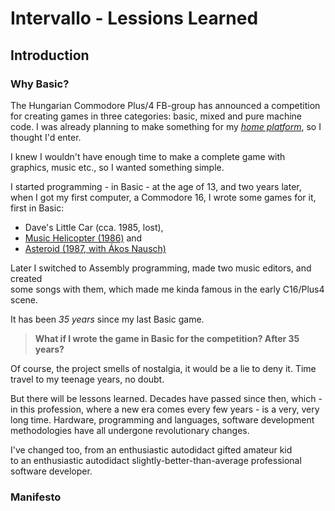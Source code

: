 # Intervallo - Lessions Learned

## Introduction

### Why Basic?

The Hungarian Commodore Plus/4 FB-group 
has announced a competition for 
creating games 
in three categories: 
basic, mixed and pure machine code. 
I was already planning to 
make something 
for my 
[*home platform*](http://plus4world.powweb.com/members/ern0), 
so I thought I'd enter.

I knew I wouldn't have enough time 
to make a complete game 
with graphics, music etc., 
so I wanted something simple.

I started programming - in Basic -
at the age of 13, 
and two years later, 
when I got my first computer,
a Commodore 16, 
I wrote some games for it, 
first in Basic:

- Dave's Little Car (cca. 1985, lost),
- [Music Helicopter 
  (1986)](http://plus4world.powweb.com/software/Music_Helicopter) and
- [Asteroid (1987,
  with Ákos Nausch)](http://plus4world.powweb.com/software/Asteroid)

Later I switched to 
Assembly programming,
made two music editors, 
and created  
some songs with them, 
which made me kinda famous 
in the early C16/Plus4 scene.

It has been *35 years* since 
my last Basic game.

> **What if I wrote the game in Basic
for the competition? After 35 years?**

Of course, 
the project smells of nostalgia, 
it would be a lie to deny it. 
Time travel to my teenage years, 
no doubt.

But there will be lessons learned. 
Decades have passed since then, 
which - 
in this profession, 
where a new era comes every 
few years - 
is a very, very long time.
Hardware, 
programming and languages,
software development methodologies 
have all undergone 
revolutionary changes. 

I've changed too, 
from an 
enthusiastic autodidact 
gifted amateur kid  
to an 
enthusiastic autodidact
slightly-better-than-average 
professional software developer.

### Manifesto

